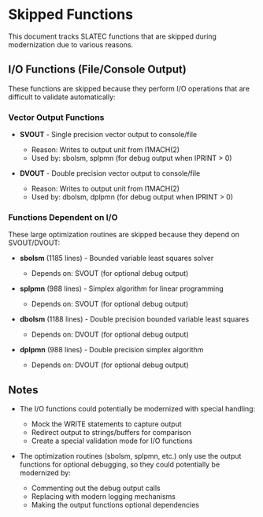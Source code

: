 # Skipped Functions

This document tracks SLATEC functions that are skipped during modernization due to various reasons.

## I/O Functions (File/Console Output)

These functions are skipped because they perform I/O operations that are difficult to validate automatically:

### Vector Output Functions
- **SVOUT** - Single precision vector output to console/file
  - Reason: Writes to output unit from I1MACH(2)
  - Used by: sbolsm, splpmn (for debug output when IPRINT > 0)
  
- **DVOUT** - Double precision vector output to console/file  
  - Reason: Writes to output unit from I1MACH(2)
  - Used by: dbolsm, dplpmn (for debug output when IPRINT > 0)

### Functions Dependent on I/O
These large optimization routines are skipped because they depend on SVOUT/DVOUT:

- **sbolsm** (1185 lines) - Bounded variable least squares solver
  - Depends on: SVOUT (for optional debug output)
  
- **splpmn** (988 lines) - Simplex algorithm for linear programming
  - Depends on: SVOUT (for optional debug output)
  
- **dbolsm** (1188 lines) - Double precision bounded variable least squares
  - Depends on: DVOUT (for optional debug output)
  
- **dplpmn** (988 lines) - Double precision simplex algorithm
  - Depends on: DVOUT (for optional debug output)

## Notes

- The I/O functions could potentially be modernized with special handling:
  - Mock the WRITE statements to capture output
  - Redirect output to strings/buffers for comparison
  - Create a special validation mode for I/O functions
  
- The optimization routines (sbolsm, splpmn, etc.) only use the output functions for optional debugging, so they could potentially be modernized by:
  - Commenting out the debug output calls
  - Replacing with modern logging mechanisms
  - Making the output functions optional dependencies